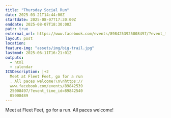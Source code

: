 ```yaml
---
title: "Thursday Social Run"
date: 2025-03-21T14:44:00Z
startdate: 2025-08-07T17:30:00Z
enddate: 2025-08-07T18:30:00Z
patr: true
external_url: https://www.facebook.com/events/8984253925008497/?event_time_id=8984254005008489
layout: post
location: 
feature-img: "assets/img/big-trail.jpg"
lastmod: 2025-06-11T16:21:01Z
outputs:
  - html
  - calendar
ICSDescription: |+2
  Meet at Fleet Feet, go for a run  . All paces welcome!\n\nhttps://  www.facebook.com/events/89842539  25008497/?event_time_id=89842540  05008489
---
```


Meet at Fleet Feet, go for a run. All paces welcome!<br>
  <br>
  
